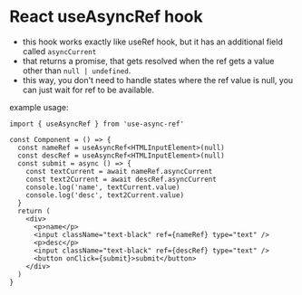 # React useAsyncRef hook

- this hook works exactly like useRef hook, but it has an additional field called `asyncCurrent`
- that returns a promise, that gets resolved when the ref gets a value other than `null | undefined`.
- this way, you don't need to handle states where the ref value is null, you can just wait for ref to be available.

example usage:

```tsx
import { useAsyncRef } from 'use-async-ref'

const Component = () => {
  const nameRef = useAsyncRef<HTMLInputElement>(null)
  const descRef = useAsyncRef<HTMLInputElement>(null)
  const submit = async () => {
    const textCurrent = await nameRef.asyncCurrent
    const text2Current = await descRef.asyncCurrent
    console.log('name', textCurrent.value)
    console.log('desc', text2Current.value)
  }
  return (
    <div>
      <p>name</p>
      <input className="text-black" ref={nameRef} type="text" />
      <p>desc</p>
      <input className="text-black" ref={descRef} type="text" />
      <button onClick={submit}>submit</button>
    </div>
  )
}
```
